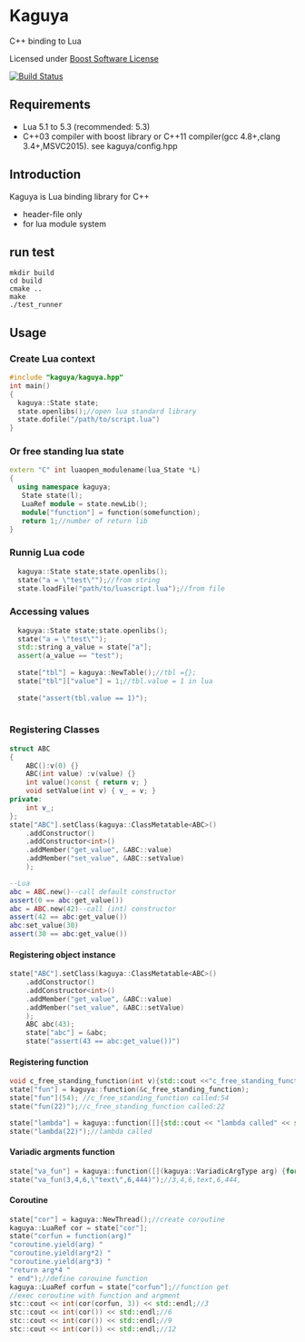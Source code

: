 # Kaguya
C++ binding to Lua

Licensed under [Boost Software License](http://www.boost.org/LICENSE_1_0.txt)

[![Build Status](https://travis-ci.org/satoren/kaguya.svg?branch=master)](https://travis-ci.org/satoren/kaguya)

## Requirements
- Lua 5.1 to 5.3 (recommended: 5.3)
- C++03 compiler with boost library or C++11 compiler(gcc 4.8+,clang 3.4+,MSVC2015). see kaguya/config.hpp


## Introduction
Kaguya is Lua binding library for C++ 
- header-file only
-  for lua module system

## run test
```
mkdir build
cd build
cmake ..
make
./test_runner
```

## Usage
### Create Lua context
```c++
#include "kaguya/kaguya.hpp"
int main()
{
  kaguya::State state;
  state.openlibs();//open lua standard library
  state.dofile("/path/to/script.lua")
}
```

### Or free standing lua state
```c++
extern "C" int luaopen_modulename(lua_State *L)
{
  using namespace kaguya;
   State state(l);
   LuaRef module = state.newLib();
   module["function"] = function(somefunction);
   return 1;//number of return lib
}
```

### Runnig Lua code
```c++
  kaguya::State state;state.openlibs();
  state("a = \"test\"");//from string
  state.loadFile("path/to/luascript.lua");//from file
```

### Accessing values
```c++
  kaguya::State state;state.openlibs();
  state("a = \"test\"");
  std::string a_value = state["a"];
  assert(a_value == "test");
  
  state["tbl"] = kaguya::NewTable();//tbl ={};
  state["tbl"]["value"] = 1;//tbl.value = 1 in lua
  
  state("assert(tbl.value == 1)");
  
```


### Registering Classes
```c++
struct ABC
{
	ABC():v(0) {}
	ABC(int value) :v(value) {}
	int value()const { return v; }
	void setValue(int v) { v_ = v; }
private:
	int v_;
};
state["ABC"].setClass(kaguya::ClassMetatable<ABC>()
	.addConstructor()
	.addConstructor<int>()
	.addMember("get_value", &ABC::value)
	.addMember("set_value", &ABC::setValue)
	);
```

```lua
--Lua
abc = ABC.new()--call default constructor
assert(0 == abc:get_value())
abc = ABC.new(42)--call (int) constructor
assert(42 == abc:get_value())
abc:set_value(30)
assert(30 == abc:get_value())
```

#### Registering object instance
```c++
state["ABC"].setClass(kaguya::ClassMetatable<ABC>()
	.addConstructor()
	.addConstructor<int>()
	.addMember("get_value", &ABC::value)
	.addMember("set_value", &ABC::setValue)
	);
	ABC abc(43);
	state["abc"] = &abc;
	state("assert(43 == abc:get_value())")
```

#### Registering function
```c++
void c_free_standing_function(int v){std::cout <<"c_free_standing_function called:" << v << std::endl}
state["fun"] = kaguya::function(&c_free_standing_function);
state["fun"](54); //c_free_standing_function called:54
state("fun(22)");//c_free_standing_function called:22

state["lambda"] = kaguya::function([]{std::cout << "lambda called" << std::endl;});//C++11 lambda
state("lambda(22)");//lambda called
```

#### Variadic argments function
```c++
state["va_fun"] = kaguya::function([](kaguya::VariadicArgType arg) {for (auto v : arg) { std::cout << v.get<std::string>() << ","; }std::cout << std::endl; });//C++11 lambda
state("va_fun(3,4,6,\"text\",6,444)");//3,4,6,text,6,444,

```

#### Coroutine
```c++
state["cor"] = kaguya::NewThread();//create coroutine
kaguya::LuaRef cor = state["cor"];
state("corfun = function(arg)"
"coroutine.yield(arg) "
"coroutine.yield(arg*2) "
"coroutine.yield(arg*3) "
"return arg*4 "
" end");//define corouine function
kaguya::LuaRef corfun = state["corfun"];//function get
//exec coroutine with function and argment
stc::cout << int(cor(corfun, 3)) << std::endl;//3
stc::cout << int(cor()) << std::endl;//6
stc::cout << int(cor()) << std::endl;//9
stc::cout << int(cor()) << std::endl;//12
```
